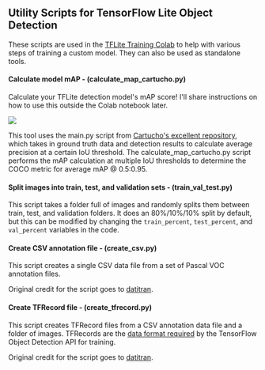 ## Utility Scripts for TensorFlow Lite Object Detection
These scripts are used in the [TFLite Training Colab](https://colab.research.google.com/github/EdjeElectronics/TensorFlow-Lite-Object-Detection-on-Android-and-Raspberry-Pi/blob/master/Train_TFLite2_Object_Detction_Model.ipynb) to help with various steps of training a custom model. They can also be used as standalone tools.

#### Calculate model mAP - (calculate_map_cartucho.py)
Calculate your TFLite detection model's mAP score! I'll share instructions on how to use this outside the Colab notebook later. 

<p>
   <img src="https://s3.us-west-1.amazonaws.com/evanjuras.com/img/calculate-mAP-demo1.gif">
</p>


This tool uses the main.py script from [Cartucho's excellent repository](https://github.com/Cartucho/mAP), which takes in ground truth data and detection results to calculate average precision at a certain IoU threshold. The calculate_map_cartucho.py script performs the mAP calculation at multiple IoU thresholds to determine the COCO metric for average mAP @ 0.5:0.95.

#### Split images into train, test, and validation sets - (train_val_test.py)
This script takes a folder full of images and randomly splits them between train, test, and validation folders. It does an 80%/10%/10% split by default, but this can be modified by changing the `train_percent`, `test_percent`, and `val_percent` variables in the code.

#### Create CSV annotation file - (create_csv.py)
This script creates a single CSV data file from a set of Pascal VOC annotation files.

Original credit for the script goes to [datitran](https://github.com/datitran/raccoon_dataset/blob/master/xml_to_csv.py).

#### Create TFRecord file - (create_tfrecord.py)
This script creates TFRecord files from a CSV annotation data file and a folder of images. TFRecords are the [data format required](https://github.com/tensorflow/models/blob/master/research/object_detection/g3doc/preparing_inputs.md) by the TensorFlow Object Detection API for training.

Original credit for the script goes to [datitran](https://github.com/datitran/raccoon_dataset/blob/master/generate_tfrecord.py).
